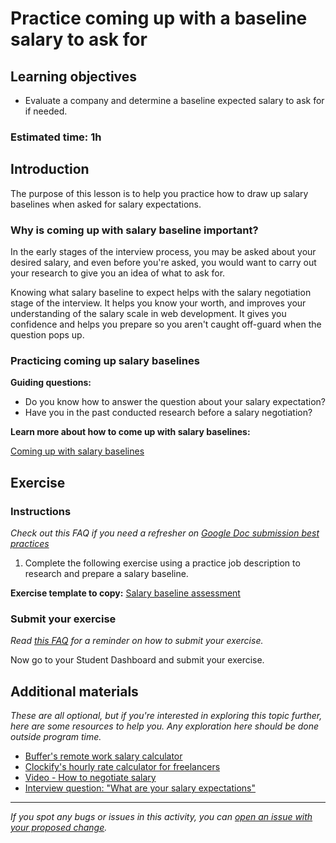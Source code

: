 # Practice coming up with a baseline salary to ask for

## Learning objectives

- Evaluate a company and determine a baseline expected salary to ask for if needed.

### **Estimated time**: 1h

## Introduction

The purpose of this lesson is to help you practice how to draw up salary baselines when asked for salary expectations.

### Why is coming up with salary baseline important?

In the early stages of the interview process, you may be asked about your desired salary, and even before you're asked, you would want to carry out your research to give you an idea of what to ask for.

Knowing what salary baseline to expect helps with the salary negotiation stage of the interview. It helps you know your worth, and improves your understanding of the salary scale in web development. It gives you confidence and helps you prepare so you aren't caught off-guard when the question pops up.

### Practicing coming up salary baselines

**Guiding questions:**

- Do you know how to answer the question about your salary expectation?
- Have you in the past conducted research before a salary negotiation?

**Learn more about how to come up with salary baselines:**

[Coming up with salary baselines](https://github.com/matovu-farid/curriculum-professional-skills/blob/main/job-search/coming-up-with-salary-baselines.md)

## Exercise

### Instructions

_Check out this FAQ if you need a refresher on [Google Doc submission best practices](https://microverse.zendesk.com/hc/en-us/articles/360063156813)_

1. Complete the following exercise using a practice job description to research and prepare a salary baseline.

**Exercise template to copy:** [Salary baseline assessment](https://docs.google.com/document/d/1BTzjF1gNwDq0uL2PYI72Zr7w4KPcWK7bNQuvwS8OeyA/edit?usp=sharing)

### Submit your exercise

_Read [this FAQ](https://microverse.zendesk.com/hc/en-us/articles/360061344234) for a reminder on how to submit your exercise._

Now go to your Student Dashboard and submit your exercise.

## Additional materials

_These are all optional, but if you're interested in exploring this topic further, here are some resources to help you. Any exploration here should be done outside program time._

- [Buffer's remote work salary calculator](https://buffer.com/resources/salary-formula/)
- [Clockify's hourly rate calculator for freelancers](https://clockify.me/hourly-rate-calculator)
- [Video - How to negotiate salary](https://youtu.be/Xap454_Nq2g)
- [Interview question: "What are your salary expectations"](https://www.thebalancecareers.com/interview-questions-about-your-salary-expectations-2061235#:~:text=You%20can%20try%20to%20skirt,Offer%20a%20range.)
  [](https://buffer.com/resources/salary-formula/)

---

_If you spot any bugs or issues in this activity, you can [open an issue with your proposed change](https://github.com/microverseinc/curriculum-transversal-skills/blob/main/git-github/articles/open_issue.md)._

